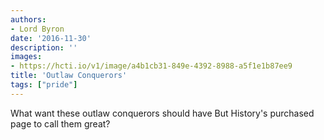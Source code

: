 ```yaml
---
authors:
- Lord Byron
date: '2016-11-30'
description: ''
images:
- https://hcti.io/v1/image/a4b1cb31-849e-4392-8988-a5f1e1b87ee9
title: 'Outlaw Conquerors'
tags: ["pride"]
---
```


What want these outlaw conquerors should have
But History's purchased page to call them great?